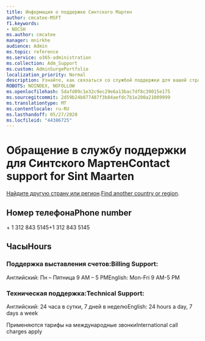 ```yaml
---
title: Информация о поддержке Синтского Мартен
author: cmcatee-MSFT
f1.keywords:
- NOCSH
ms.author: cmcatee
manager: mnirkhe
audience: Admin
ms.topic: reference
ms.service: o365-administration
ms.collection: Adm_Support
ms.custom: AdminSurgePortfolio
localization_priority: Normal
description: Узнайте, как связаться со службой поддержки для вашей страны или региона.
ROBOTS: NOINDEX, NOFOLLOW
ms.openlocfilehash: 5dafd09c1e32c9ec29e6a13bac7df8c39015e175
ms.sourcegitcommit: 2d59b24b877487f3b84aefdc7b1e200a21009999
ms.translationtype: MT
ms.contentlocale: ru-RU
ms.lasthandoff: 05/27/2020
ms.locfileid: "44386725"
---
```

# <a name="contact-support-for-sint-maarten"></a><span data-ttu-id="73bcc-103">Обращение в службу поддержки для Синтского Мартен</span><span class="sxs-lookup"><span data-stu-id="73bcc-103">Contact support for Sint Maarten</span></span>

<span data-ttu-id="73bcc-104">[Найдите другую страну или регион](../contact-support-for-business-products.md).</span><span class="sxs-lookup"><span data-stu-id="73bcc-104">[Find another country or region](../contact-support-for-business-products.md).</span></span>

## <a name="phone-number"></a><span data-ttu-id="73bcc-105">Номер телефона</span><span class="sxs-lookup"><span data-stu-id="73bcc-105">Phone number</span></span>
<span data-ttu-id="73bcc-106">+ 1 312 843 5145</span><span class="sxs-lookup"><span data-stu-id="73bcc-106">+1 312 843 5145</span></span>

## <a name="hours"></a><span data-ttu-id="73bcc-107">Часы</span><span class="sxs-lookup"><span data-stu-id="73bcc-107">Hours</span></span>
### <a name="billing-support"></a><span data-ttu-id="73bcc-108">Поддержка выставления счетов:</span><span class="sxs-lookup"><span data-stu-id="73bcc-108">Billing Support:</span></span>

<span data-ttu-id="73bcc-109">Английский: Пн – Пятница 9 AM – 5 PM</span><span class="sxs-lookup"><span data-stu-id="73bcc-109">English: Mon-Fri 9 AM-5 PM</span></span>

### <a name="technical-support"></a><span data-ttu-id="73bcc-110">Техническая поддержка:</span><span class="sxs-lookup"><span data-stu-id="73bcc-110">Technical Support:</span></span>

<span data-ttu-id="73bcc-111">Английский: 24 часа в сутки, 7 дней в неделю</span><span class="sxs-lookup"><span data-stu-id="73bcc-111">English: 24 hours a day, 7 days a week</span></span>

<span data-ttu-id="73bcc-112">Применяются тарифы на международные звонки</span><span class="sxs-lookup"><span data-stu-id="73bcc-112">International call charges apply</span></span>

